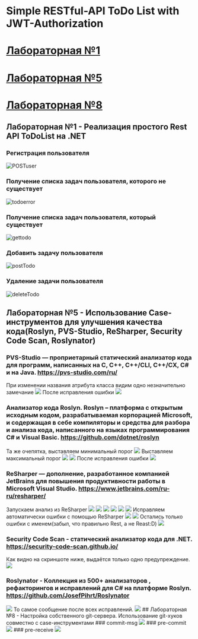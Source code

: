 # Simple RESTful-API ToDo List with JWT-Authorization 
# [Лабораторная №1](#lab1)
# [Лабораторная №5](#lab5)
# [Лабораторная №8](#lab8)
<a name="lab1"></a>
## Лабораторная №1 - Реализация простого Rest API ToDoList на .NET
### Регистрация пользователя
![POSTuser](/screens/Register.jpg)
### Получение списка задач пользователя, которого не существует
![todoerror](/screens/todoError.jpg)
### Получение списка задач пользователя, который существует
![gettodo](/screens/getTodo.jpg)
### Добавить задачу пользователя
![postTodo](/screens/addTodo.jpg)
### Удаление задачи пользователя
![deleteTodo](/screens/deleteTodo.jpg)
<a name="lab5"></a>
## Лабораторная №5 - Использование Case-инструментов для улучшения качества кода(Roslyn, PVS-Studio, ReSharper, Security Code Scan, Roslynator)
### PVS-Studio — проприетарный статический анализатор кода для программ, написанных на С, C++, C++/CLI, C++/CX, C# и на Java. https://pvs-studio.com/ru/
При изменении названия атрибута класса видим одно незначительно замечание
<img src="Code Analyze/PVSbefore.jpg"/>
После исправления ошибки
<img src="Code Analyze/PVSafter.jpg"/>
### Анализатор кода Roslyn. Roslyn – платформа с открытым исходным кодом, разрабатываемая корпорацией Microsoft, и содержащая в себе компиляторы и средства для разбора и анализа кода, написанного на языках программирования C# и Visual Basic. https://github.com/dotnet/roslyn
Та же очепятка, выставляем минимальный порог 
<img src="Code Analyze/RoslynMinimal.jpg"/>
Выставляем максимальный порог
<img src="Code Analyze/RoslynMax.jpg"/>
<img src="Code Analyze/RoslynMax1.jpg"/>
После исправления ошибки
<img src="Code Analyze/RoslynMaxafter.jpg"/>
### ReSharper — дополнение, разработанное компанией JetBrains для повышения продуктивности работы в Microsoft Visual Studio. https://www.jetbrains.com/ru-ru/resharper/
Запускаем анализ из ReSharper
<img src="Code Analyze/Resharperbefore.jpg"/>
<img src="Code Analyze/Resharper1.jpg"/>
<img src="Code Analyze/Resharper2.jpg"/>
<img src="Code Analyze/Resharper3.jpg"/>
<img src="Code Analyze/Resharper4.jpg"/>
<img src="Code Analyze/Resharper5.jpg"/>
Исправляем автоматически ошибки с помощью ReSharper
<img src="Code Analyze/ResharperCorrect.jpg"/>
<img src="Code Analyze/ResharperClean.jpg"/>
Остались только ошибки с именем(забыл, что правильно Rest, а не Reast:D)
<img src="Code Analyze/Resharperafter.jpg"/>
### Security Code Scan - статический анализатор кода для .NET. https://security-code-scan.github.io/
Как видно на скриншоте ниже, выдаётся только одно предупреждение.
<img src="Code Analyze/SCS.jpg"/>
### Roslynator - Коллекция из 500+ анализаторов , рефакторингов и исправлений для C# на платформе Roslyn. https://github.com/JosefPihrt/Roslynator
<img src="Code Analyze/Roslynator.jpg"/>
То самое сообщение после всех исправлений.
<img src="Code Analyze/123.jpg"/>
<a name="lab8"></a>
## Лабораторная №8 - Настройка собственного git-сервера. Использование git-хуков совместно с case-инструментами
### commit-msg
<img src="hookscreens/commit-msg.png"/>
### pre-commit 
<img src="hookscreens/pre-commit.png"/>
### pre-receive
<img src="hookscreens/pre-receive.png"/>
